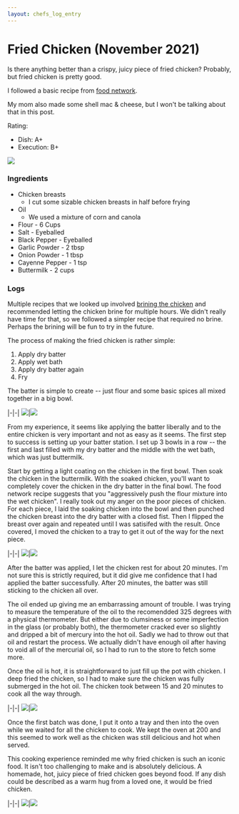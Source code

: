 ```yaml
---
layout: chefs_log_entry 
---
```

# Fried Chicken (November 2021)

Is there anything better than a crispy, juicy piece of fried chicken? Probably, but fried chicken is pretty good.

I followed a basic recipe from [food network](https://www.foodnetwork.com/recipes/fried-chicken-recipe10-3381583).

My mom also made some shell mac & cheese, but I won't be talking about that in this post.

Rating:
- Dish: A+
- Execution: B+

![](../../assets/fried_chicken/fried_chicken_final.jpg)

### Ingredients

- Chicken breasts
  - I cut some sizable chicken breasts in half before frying
- Oil
  - We used a mixture of corn and canola
- Flour - 6 Cups
- Salt - Eyeballed
- Black Pepper - Eyeballed
- Garlic Powder - 2 tbsp
- Onion Powder - 1 tbsp
- Cayenne Pepper - 1 tsp
- Buttermilk - 2 cups

### Logs

Multiple recipes that we looked up involved [brining the chicken](https://en.wikipedia.org/wiki/Brining) and recommended letting the chicken brine for multiple hours. We didn't really have time for that, so we followed a simpler recipe that required no brine. Perhaps the brining will be fun to try in the future.

The process of making the fried chicken is rather simple:
1. Apply dry batter
2. Apply wet bath
3. Apply dry batter again
4. Fry

The batter is simple to create -- just flour and some basic spices all mixed together in a big bowl.

|-|-|
![](../../assets/fried_chicken/fried_chicken_cut_up.jpg)|![](../../assets/fried_chicken/fried_chicken_dry_batter.jpg)

From my experience, it seems like applying the batter liberally and to the entire chicken is very important and not as easy as it seems. The first step to success is setting up your batter station. I set up 3 bowls in a row -- the first and last filled with my dry batter and the middle with the wet bath, which was just buttermilk.

Start by getting a light coating on the chicken in the first bowl. Then soak the chicken in the buttermilk. With the soaked chicken, you'll want to completely cover the chicken in the dry batter in the final bowl. The food network recipe suggests that you "aggressively push the flour mixture into the wet chicken". I really took out my anger on the poor pieces of chicken. For each piece, I laid the soaking chicken into the bowl and then punched the chicken breast into the dry batter with a closed fist. Then I flipped the breast over again and repeated until I was satisifed with the result. Once covered, I moved the chicken to a tray to get it out of the way for the next piece.

|-|-|
![](../../assets/fried_chicken/fried_chicken_station.jpg)|![](../../assets/fried_chicken/fried_chicken_hands.jpg)

After the batter was applied, I let the chicken rest for about 20 minutes. I'm not sure this is strictly required, but it did give me confidence that I had applied the batter successfully. After 20 minutes, the batter was still sticking to the chicken all over.

The oil ended up giving me an embarrassing amount of trouble. I was trying to measure the temperature of the oil to the recomendded 325 degrees with a physical thermometer. But either due to clumsiness or some imperfection in the glass (or probably both), the thermometer cracked ever so slightly and dripped a bit of mercury into the hot oil. Sadly we had to throw out that oil and restart the process. We actually didn't have enough oil after having to void all of the mercurial oil, so I had to run to the store to fetch some more.

Once the oil is hot, it is straightforward to just fill up the pot with chicken. I deep fried the chicken, so I had to make sure the chicken was fully submerged in the hot oil. The chicken took between 15 and 20 minutes to cook all the way through.

|-|-|
![](../../assets/fried_chicken/fried_chicken_oil.jpg)|![](../../assets/fried_chicken/fried_chicken_oil_hot.jpg)

Once the first batch was done, I put it onto a tray and then into the oven while we waited for all the chicken to cook. We kept the oven at 200 and this seemed to work well as the chicken was still delicious and hot when served.

This cooking experience reminded me why fried chicken is such an iconic food. It isn't too challenging to make and is absolutely delicious. A homemade, hot, juicy piece of fried chicken goes beyond food. If any dish could be described as a warm hug from a loved one, it would be fried chicken.

|-|-|
![](../../assets/fried_chicken/fried_chicken_oven.jpg)|![](../../assets/fried_chicken/fried_chicken_served.jpg)
